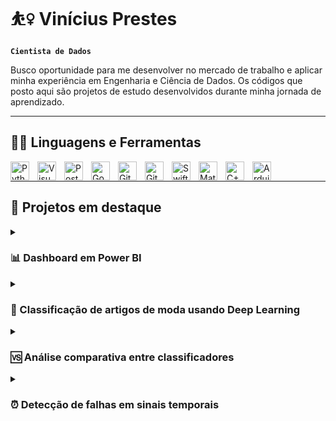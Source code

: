 # ⛹️‍♀️ Vinícius Prestes
**`Cientista de Dados`**

Busco oportunidade para me desenvolver no mercado de trabalho e aplicar minha experiência em Engenharia e Ciência de Dados.
Os códigos que posto aqui são projetos de estudo desenvolvidos durante minha jornada de aprendizado.

---

## 👨‍💻 Linguagens e Ferramentas

<img align="left" alt="Python" width="30px" style="padding-right:10px;" src="https://cdn.jsdelivr.net/gh/devicons/devicon/icons/python/python-original.svg" />
<img align="left" alt="VisualStudioCode" width="30px" style="padding-right:10px;" src="https://cdn.jsdelivr.net/gh/devicons/devicon/icons/visualstudio/visualstudio-plain.svg" />
<img align="left" alt="PostgreSQL" width="30px" style="padding-right:10px;" src="https://cdn.jsdelivr.net/gh/devicons/devicon/icons/postgresql/postgresql-original.svg" />     
<img align="left" alt="GoogleCloud" width="30px" style="padding-right:10px;"  src="https://cdn.jsdelivr.net/gh/devicons/devicon/icons/googlecloud/googlecloud-original.svg" />
<img align="left" alt="Git" width="30px" style="padding-right:10px;" src="https://cdn.jsdelivr.net/gh/devicons/devicon/icons/git/git-original.svg" />
<img align="left" alt="GitHub" width="30px" style="padding-right:10px;" src="https://cdn.jsdelivr.net/gh/devicons/devicon/icons/github/github-original.svg" />
<img align="left" alt="Swift" width="30px" style="padding-right:10px;" src="https://cdn.jsdelivr.net/gh/devicons/devicon/icons/swift/swift-original.svg" />
<img align="left" alt="Matlab" width="30px" style="padding-right:10px;" src="https://cdn.jsdelivr.net/gh/devicons/devicon/icons/matlab/matlab-original.svg" />
<img align="left" alt="C++" width="30px" style="padding-right:10px;" src="https://cdn.jsdelivr.net/gh/devicons/devicon/icons/cplusplus/cplusplus-line.svg" />
<img align="left" alt="Arduino" width="30px" style="padding-right:10px;" src="https://cdn.jsdelivr.net/gh/devicons/devicon/icons/arduino/arduino-original-wordmark.svg" />
<br />

---

## 🚀 Projetos em destaque

<details>
 <summary><h3>📊 Dashboard em Power BI </h3></summary>
   Este repositório tem como objetivo compartilhar dashboards criados em Power BI para fins de análise de dados para negócios. Cada dashboard inclui uma descrição detalhada, capturas de tela e um link para visualização.

   #
   
  **Competências aplicadas nesse projeto:**
  * Coleta de dados usando Excel
  * Tratamento de dados com PowerQuerry
  * Visualização e Análise de dados com Power BI
  * Design do dashboard usando Corel Draw

🔗 [Link para o repositório](https://github.com/prestesvinicius/dashboards-powerbi)
</details>

<details>
 <summary><h3>🧦 Classificação de artigos de moda usando Deep Learning </h3></summary>
   Este projeto visa desenvolver e treinar uma Rede Neural Convolucional (CNN) para classificar imagens de artigos de moda presentes no dataset Fashion-MNIST. Composto por 70.000 imagens em escala de cinza de 28x28 pixels, distribuídas em 10 categorias distintas, o objetivo é utilizar deep learning para alcançar uma precisão superior na classificação desses artigos em comparação com métodos tradicionais já testados anteriormente nesse mesmo conjunto de dados. O projeto contempla o uso de TensorFlow, Keras e outras bibliotecas para a construção do modelo, avaliação dos resultados e busca por uma melhor capacidade de generalização na classificação de diferentes peças de vestuário.

   #
   
  **Competências aplicadas nesse projeto:**
  * Análise de dados em formato de imagem
  * Arquitetura de modelos de Rede de Convolução Neural (CNN)
  * Resolução de overfitting em modelos de CNN
  * Bibliotecas Keras e TensorFlow
  * Análise de desempenho de classficação em cada classe

🔗 [Link para o repositório](https://github.com/prestesvinicius/CNN-FashionMNIST)
</details>

<details>
 <summary><h3>🆚 Análise comparativa entre classificadores </h3></summary>
   Este foi meu primeiro projeto em Ciência de Dados, no qual promovi uma comparação de acurácia entre dois classificadores clássicos, KNearestNeighbor e RandomForestClassifier, aplicados em cinco conjuntos de dados distintos.
Os dados utilizados foram coletados do Kaggle, abrangendo temáticas diversas, desde informações sobre saúde pública até dados relacionados a aplicativos de Android. Após a obtenção desses conjuntos de dados, procedi com sua análise e preparação para a fase de treinamento e teste dos classificadores.
Posteriormente, conduzi uma análise estatística minuciosa sobre a acurácia alcançada pelos classificadores. Vale destacar que um deles obteve um desempenho significativamente superior. Alguma aposta sobre qual foi? 👀

   #
   
  **Competências aplicadas nesse projeto:**
  * Busca por dados na plataforma Kaggle
  * Carregamento de Dados no Google Colab
  * Análise Exploratória de Dados
  * Construção de Modelos de Classificação
  * Validação cruzada de Classificadores
  * Análise estatística de resultados

🔗 [Link para o repositório](https://github.com/prestesvinicius/classifier-comparison/)
</details>


<details>
 <summary><h3>⏰ Detecção de falhas em sinais temporais </h3></summary>
Este projeto envolveu a classificação de sinais que indicam o funcionamento normal e a presença de falhas de desbalanceamento de 6g em máquinas rotativas. Utilizei os dados provenientes da base de dados Machinery Fault Database (MAFAULDA). A análise e preparação desses dados, formatados como séries temporais, representaram um desafio significativo, incluindo a transformação dos dados para o domínio da frequência.
Iniciando com a definição de uma linha de referência inicial, prossegui com a extração de características para aprimorar o desempenho do classificador. Em seguida, reduzi a dimensionalidade dos dados por meio do método PCA e otimizei os classificadores testados utilizando a função GridSearch.
Os resultados obtidos foram promissores, alcançando uma acurácia máxima de 96% na validação cruzada. Além disso, os classificadores foram comparados por meio de análises estatísticas ANOVA e testes pós-hoc de Tukey para uma avaliação comparativa.

 
   #
   
  **Competências aplicadas nesse projeto:**
  * Carregamento de dados em formato de séries temporais
  * Análise Exploratória de Dados de sinais no tempo
  * Transformar dados do tempo para frequência usando FFT
  * Extração de Features
  * Redução de Dimensonalidade em Datasets
  * Construção de Modelos de Classificação
  * Otimização de Parâmetros de Classificadores
  * Validação cruzada de Classificadores
  * Análise estatística de resultados multivariados

🔗 [Link para o repositório](https://github.com/prestesvinicius/machine-failure-detection)
</details>


